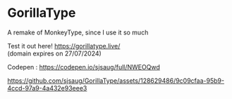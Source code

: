 # GorillaType
A remake of MonkeyType, since I use it so much <br />

Test it out here! https://gorillatype.live/ <br /> (domain expires on 27/07/2024)

Codepen : https://codepen.io/sjsaug/full/NWEOQwd

https://github.com/sjsaug/GorillaType/assets/128629486/9c09cfaa-95b9-4ccd-97a9-4a432e93eee3

